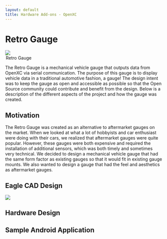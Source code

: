 ```yaml
---
layout: default
title: Hardware Add-ons - OpenXC
---
```


<div class="page-header">
    <h1>Retro Gauge</h1>
</div>

<div class="well">
    <img src="/images/RetroGauge/overview.jpg" />
    <legend>Retro Gauge</legend>
</div>

The Retro Gauge is a mechanical vehicle gauge that outputs data from OpenXC via serial 
communication. The purpose of this gauge is to display vehicle data in a traditional automotive fashion, a gauge! The design intent was to keep the gauge as open and accessible as possible so that the Open Source community could contribute and benefit from the design. Below is a description of the different aspects of the project and how the gauge was created.


<div class="page-header">
    <h2>Motivation</h2>
</div>

The Retro Gauge was created as an alternative to aftermarket gauges on the market. When we
looked at what a lot of hobbyists and car enthusiast were doing with their cars, we realized that aftermarket gauges were quite popular. However, these gauges were both expensive and required the installation of additional sensors, which was both timely and sometimes very technical. We decided to design a mechanical vehicle gauge that had the same form factor as existing gauges so that it would fit in existing gauge mounts. We also wanted to design a gauge that had the feel and aesthetics as aftermarket gauges.  
 
<div class="page-header">
    <h2>Eagle CAD Design</h2>
</div> 

<div class="well">
    <img src="/images/RetroGauge/pcb.jpg" />
</div>



<div class="page-header">
    <h2>Hardware Design</h2>
</div> 


<div class="page-header">
    <h2>Sample Android Application</h2>
</div> 
